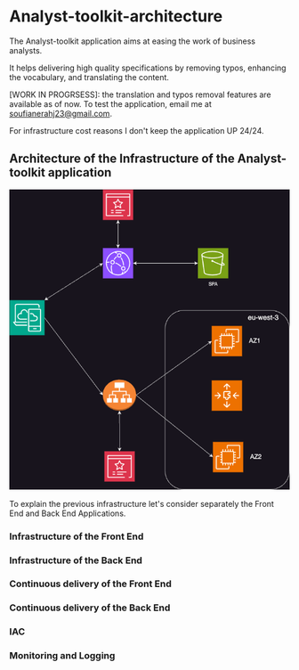 # Analyst-toolkit-architecture
The Analyst-toolkit application aims at easing the work of business analysts. 

It helps delivering high quality specifications by removing typos, enhancing the vocabulary, and translating the content.

[WORK IN PROGRSESS]: the translation and typos removal features are available as of now. To test the application, email me at soufianerahj23@gmail.com. 

For infrastructure cost reasons I don't keep the application UP 24/24.

## Architecture of the Infrastructure of the Analyst-toolkit application
![Architecture of the infrastructure](diagrams/analyst-toolkit.drawio.png)

To explain the previous infrastructure let's consider separately the Front End and Back End Applications.

### Infrastructure of the Front End

### Infrastructure of the Back End

### Continuous delivery of the Front End

### Continuous delivery of the Back End

### IAC 

### Monitoring and Logging
